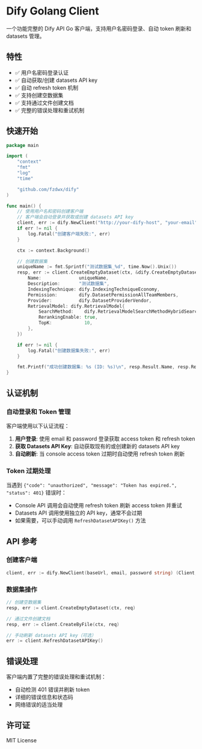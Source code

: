 # Dify Golang Client

一个功能完整的 Dify API Go 客户端，支持用户名密码登录、自动 token 刷新和 datasets 管理。

## 特性

- ✅ 用户名密码登录认证
- ✅ 自动获取/创建 datasets API key
- ✅ 自动 refresh token 机制
- ✅ 支持创建空数据集
- ✅ 支持通过文件创建文档
- ✅ 完整的错误处理和重试机制

## 快速开始

```go
package main

import (
    "context"
    "fmt"
    "log"
    "time"

    "github.com/fzdwx/dify"
)

func main() {
    // 使用用户名和密码创建客户端
    // 客户端会自动登录并获取或创建 datasets API key
    client, err := dify.NewClient("http://your-dify-host", "your-email", "your-password")
    if err != nil {
        log.Fatal("创建客户端失败:", err)
    }

    ctx := context.Background()

    // 创建数据集
    uniqueName := fmt.Sprintf("测试数据集_%d", time.Now().Unix())
    resp, err := client.CreateEmptyDataset(ctx, &dify.CreateEmptyDatasetRequest{
        Name:              uniqueName,
        Description:       "测试数据集",
        IndexingTechnique: dify.IndexingTechniqueEconomy,
        Permission:        dify.DatasetPermissionAllTeamMembers,
        Provider:          dify.DatasetProviderVendor,
        RetrievalModel: dify.RetrievalModel{
            SearchMethod:    dify.RetrievalModelSearchMethodHybridSearch,
            RerankingEnable: true,
            TopK:            10,
        },
    })

    if err != nil {
        log.Fatal("创建数据集失败:", err)
    }

    fmt.Printf("成功创建数据集: %s (ID: %s)\n", resp.Result.Name, resp.Result.ID)
}
```

## 认证机制

### 自动登录和 Token 管理

客户端使用以下认证流程：

1. **用户登录**: 使用 email 和 password 登录获取 access token 和 refresh token
2. **获取 Datasets API Key**: 自动获取现有的或创建新的 datasets API key
3. **自动刷新**: 当 console access token 过期时自动使用 refresh token 刷新

### Token 过期处理

当遇到 `{"code": "unauthorized", "message": "Token has expired.", "status": 401}` 错误时：

- Console API 调用会自动使用 refresh token 刷新 access token 并重试
- Datasets API 调用使用独立的 API key，通常不会过期
- 如果需要，可以手动调用 `RefreshDatasetAPIKey()` 方法

## API 参考

### 创建客户端

```go
client, err := dify.NewClient(baseUrl, email, password string) (Client, error)
```

### 数据集操作

```go
// 创建空数据集
resp, err := client.CreateEmptyDataset(ctx, req)

// 通过文件创建文档
resp, err := client.CreateByFile(ctx, req)

// 手动刷新 datasets API key（可选）
err := client.RefreshDatasetAPIKey()
```

## 错误处理

客户端内置了完整的错误处理和重试机制：

- 自动检测 401 错误并刷新 token
- 详细的错误信息和状态码
- 网络错误的适当处理

## 许可证

MIT License